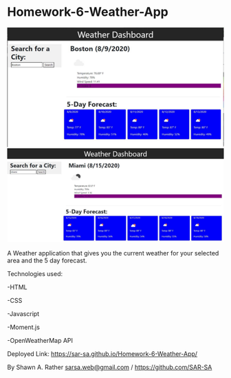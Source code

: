 # Homework-6-Weather-App

![](assets/WeatherApp.JPG)
![](assets/WeatherApp2.JPG)

A Weather application that gives you the current weather for your selected area and the 5 day forecast.

Technologies used:

-HTML

-CSS

-Javascript

-Moment.js

-OpenWeatherMap API

Deployed Link: https://sar-sa.github.io/Homework-6-Weather-App/

By Shawn A. Rather sarsa.web@gmail.com / https://github.com/SAR-SA
